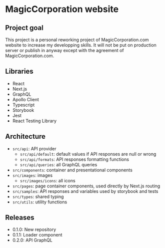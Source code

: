 # MagicCorporation website

## Project goal

This project is a personal reworking project of MagicCorporation.com website to increase my developping skills. It will not be put on production server or publish in anyway except with the agreement of MagicCorporation.com.

## Libraries

- React
- Next.js
- GraphQL
- Apollo Client
- Typescript
- Storybook
- Jest
- React Testing Library

## Architecture

- `src/api`: API provider
  - `src/api/default`: default values if API responses are null or wrong
  - `src/api/formats`: API responses formatting functions
  - `src/api/queries`: all GraphQL queries
- `src/components`: container and presentational components
- `src/images`: images
  - `src/images/icons`: all icons
- `src/pages`: page container components, used directly by Next.js routing
- `src/samples`: API responses and variables used by storybook and tests
- `src/types`: shared typing
- `src/utils`: utility functions

## Releases

- 0.1.0: New repository
- 0.1.1: Loader component
- 0.2.0: API GraphQL
